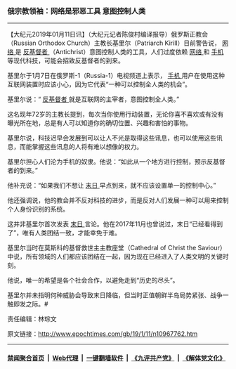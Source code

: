 ### 俄宗教领袖：网络是邪恶工具 意图控制人类
------------------------

<p>
 【大纪元2019年01月11日讯】（大纪元记者陈俊村编译报导）俄罗斯正教会（Russian Orthodox Church）主教长基里尔（Patriarch Kirill）日前警告说，
 <a href="http://www.epochtimes.com/gb/tag/%E7%BD%91%E7%BB%9C.html">
  网络
 </a>
 是
 <a href="http://www.epochtimes.com/gb/tag/%E5%8F%8D%E5%9F%BA%E7%9D%A3%E8%80%85.html">
  反基督者
 </a>
 （Antichrist）意图控制人类的工具，人们过度依赖
 <a href="http://www.epochtimes.com/gb/tag/%E7%BD%91%E7%BB%9C.html">
  网络
 </a>
 和
 <a href="http://www.epochtimes.com/gb/tag/%E6%89%8B%E6%9C%BA.html">
  手机
 </a>
 等现代科技，可能会招致反基督者的到来。
</p>
<p>
 基里尔于1月7日在俄罗斯-1（Russia-1）电视频道上表示，
 <a href="http://www.epochtimes.com/gb/tag/%E6%89%8B%E6%9C%BA.html">
  手机
 </a>
 用户在使用这种互联网装置时应该小心，因为它代表“一种可以控制全人类的机会”。
</p>
<p>
 基里尔说：“
 <a href="http://www.epochtimes.com/gb/tag/%E5%8F%8D%E5%9F%BA%E7%9D%A3%E8%80%85.html">
  反基督者
 </a>
 就是互联网的主宰者，意图控制全人类。”
</p>
<p>
 这名现年72岁的主教长提到，每次当你使用行动装置，无论你喜不喜欢或有没有曝光所在地，总是有人可以知道你的确切位置、兴趣和害怕的事物。
</p>
<p>
 基里尔说，科技迟早会发展到可以让人不光是取得这些讯息，也可以使用这些讯息，而能掌握这些讯息的人将有难以想像的权力。
</p>
<p>
 基里尔担心人们沦为手机的奴隶。他说：“如此从一个地方进行控制，预示反基督者的到来。”
</p>
<p>
 他补充说：“如果我们不想让
 <a href="http://www.epochtimes.com/gb/tag/%E6%9C%AB%E6%97%A5.html">
  末日
 </a>
 早点到来，就不应该设置单一的控制中心。”
</p>
<p>
 他还强调说，他的教会并不反对科技的进步，而是反对人们发展一种可以用来控制个人身份识别的系统。
</p>
<p>
</p>
<p>
 这并非基里尔首次发表
 <a href="http://www.epochtimes.com/gb/tag/%E6%9C%AB%E6%97%A5.html">
  末日
 </a>
 言论。他在2017年11月也曾说过，末日“已经看得到了”，唯有人类团结一致，才能幸免于难。
</p>
<p>
 基里尔当时在莫斯科的基督救世主主教座堂（Cathedral of Christ the Saviour）中说，所有领域的人们都应该团结在一起，因为现在已经进入了人类文明的关键时刻。
</p>
<p>
 他说，唯一的希望是各个社会合作，以避免走到“历史的尽头”。
</p>
<p>
 基里尔并未指明何种威胁会导致末日降临，但当时正值朝鲜半岛局势紧张、战争一触即发之际。#
</p>
<p>
 责任编辑：林琮文
</p>

原文链接：http://www.epochtimes.com/gb/19/1/11/n10967762.htm


------------------------
#### [禁闻聚合首页](https://github.com/gfw-breaker/banned-news/blob/master/README.md) &nbsp;|&nbsp; [Web代理](https://github.com/gfw-breaker/open-proxy/blob/master/README.md) &nbsp;|&nbsp; [一键翻墙软件](https://github.com/gfw-breaker/nogfw/blob/master/README.md) &nbsp;|&nbsp; [《九评共产党》](https://github.com/gfw-breaker/9ping.md/blob/master/README.md#九评之一评共产党是什么) &nbsp;|&nbsp; [《解体党文化》](https://github.com/gfw-breaker/jtdwh.md/blob/master/README.md#绪论)